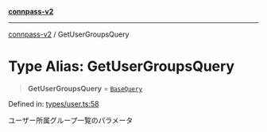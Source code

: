 [**connpass-v2**](../README.md)

***

[connpass-v2](../globals.md) / GetUserGroupsQuery

# Type Alias: GetUserGroupsQuery

> **GetUserGroupsQuery** = [`BaseQuery`](BaseQuery.md)

Defined in: [types/user.ts:58](https://github.com/ryohidaka/node-connpass/blob/b69cc26f0ea76e14f3ad320cd4a0c035cb6fc39f/src/types/user.ts#L58)

ユーザー所属グループ一覧のパラメータ
